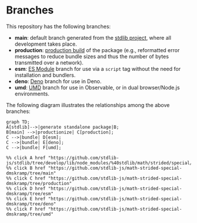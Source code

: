 <!--

@license Apache-2.0

Copyright (c) 2022 The Stdlib Authors.

Licensed under the Apache License, Version 2.0 (the "License");
you may not use this file except in compliance with the License.
You may obtain a copy of the License at

    http://www.apache.org/licenses/LICENSE-2.0

Unless required by applicable law or agreed to in writing, software
distributed under the License is distributed on an "AS IS" BASIS,
WITHOUT WARRANTIES OR CONDITIONS OF ANY KIND, either express or implied.
See the License for the specific language governing permissions and
limitations under the License.

-->

# Branches

This repository has the following branches:

-   **main**: default branch generated from the [stdlib project][stdlib-url], where all development takes place.
-   **production**: [production build][production-url] of the package (e.g., reformatted error messages to reduce bundle sizes and thus the number of bytes transmitted over a network).
-   **esm**: [ES Module][esm-url] branch for use via a `script` tag without the need for installation and bundlers.
-   **deno**: [Deno][deno-url] branch for use in Deno.
-   **umd**: [UMD][umd-url] branch for use in Observable, or in dual browser/Node.js environments.

The following diagram illustrates the relationships among the above branches:

```mermaid
graph TD;
A[stdlib]-->|generate standalone package|B;
B[main] -->|productionize| C[production];
C -->|bundle| D[esm];
C -->|bundle| E[deno];
C -->|bundle| F[umd];

%% click A href "https://github.com/stdlib-js/stdlib/tree/develop/lib/node_modules/%40stdlib/math/strided/special/dmskramp"
%% click B href "https://github.com/stdlib-js/math-strided-special-dmskramp/tree/main"
%% click C href "https://github.com/stdlib-js/math-strided-special-dmskramp/tree/production"
%% click D href "https://github.com/stdlib-js/math-strided-special-dmskramp/tree/esm"
%% click E href "https://github.com/stdlib-js/math-strided-special-dmskramp/tree/deno"
%% click F href "https://github.com/stdlib-js/math-strided-special-dmskramp/tree/umd"
```

[stdlib-url]: https://github.com/stdlib-js/stdlib/tree/develop/lib/node_modules/%40stdlib/math/strided/special/dmskramp
[production-url]: https://github.com/stdlib-js/math-strided-special-dmskramp/tree/production
[deno-url]: https://github.com/stdlib-js/math-strided-special-dmskramp/tree/deno
[umd-url]: https://github.com/stdlib-js/math-strided-special-dmskramp/tree/umd
[esm-url]: https://github.com/stdlib-js/math-strided-special-dmskramp/tree/esm